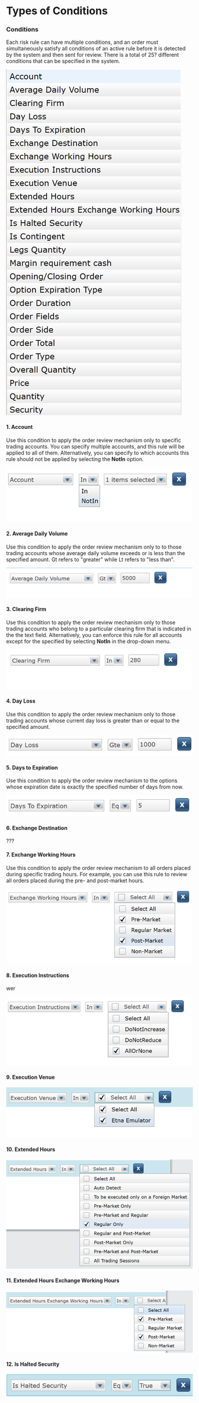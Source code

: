 # Types of Conditions

### Conditions

Each risk rule can have multiple conditions, and an order must simultaneously satisfy all conditions of an active rule before it is detected by the system and then sent for review. There is a total of 25? different conditions that can be specified in the system.

![](../../../.gitbook/assets/screenshot-2019-01-31-at-16.50.44.png)

#### **1. Account**

Use this condition to apply the order review mechanism only to specific trading accounts. You can specify multiple accounts, and this rule will be applied to all of them. Alternatively, you can specify to which accounts this rule should not be applied by selecting the **NotIn** option.

![](../../../.gitbook/assets/screenshot-2019-01-31-at-17.14.25%20%281%29.png)

#### **2. Average Daily Volume**

Use this condition to apply the order review mechanism only to to those trading accounts whose average daily volume exceeds or is less than the specified amount. Gt refers to "greater" while Lt refers to "less than".

![](../../../.gitbook/assets/screenshot-2019-01-31-at-17.50.28.png)

#### 3. Clearing Firm

Use this condition to apply the order review mechanism only to those trading accounts who belong to a particular clearing firm that is indicated in the the text field. Alternatively, you can enforce this rule for all accounts except for the specified by selecting **NotIn** in the drop-down menu.

![](../../../.gitbook/assets/screenshot-2019-01-31-at-17.51.28%20%282%29.png)

#### 4. Day Loss

Use this condition to apply the order review mechanism only to those trading accounts whose current day loss is greater than or equal to the specified amount.

![](../../../.gitbook/assets/screenshot-2019-01-31-at-18.04.28.png)

#### 5. **Days to Expiration**

Use this condition to apply the order review mechanism to the options whose expiration date is exactly the specified number of days from now.

![](../../../.gitbook/assets/screenshot-2019-01-31-at-18.07.13.png)

#### 6. Exchange Destination

???

#### 7. Exchange Working Hours

Use this condition to apply the order review mechanism to all orders placed during specific trading hours. For example, you can use this rule to review all orders placed during the pre- and post-market hours.

![](../../../.gitbook/assets/screenshot-2019-01-31-at-18.12.51%20%281%29.png)

#### 8. Execution Instructions

wer

![](../../../.gitbook/assets/screenshot-2019-01-31-at-18.22.54.png)

#### 9. Execution Venue

![](../../../.gitbook/assets/screenshot-2019-01-31-at-19.02.45.png)

#### 10. Extended Hours

![](../../../.gitbook/assets/screenshot-2019-01-31-at-19.24.05.png)

#### 11. Extended Hours Exchange Working Hours

![](../../../.gitbook/assets/screenshot-2019-01-31-at-19.27.20.png)

#### 12. Is Halted Security

![](../../../.gitbook/assets/screenshot-2019-01-31-at-19.28.29.png)



